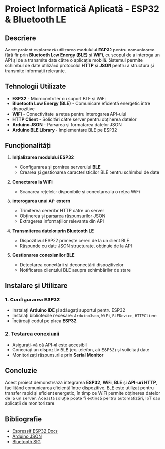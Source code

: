 # Proiect Informatică Aplicată - ESP32 & Bluetooth LE

## Descriere
Acest proiect explorează utilizarea modulului **ESP32** pentru comunicarea fără fir prin **Bluetooth Low Energy (BLE)** și **WiFi**, cu scopul de a interoga un API și de a transmite date către o aplicație mobilă. Sistemul permite schimbul de date utilizând protocolul **HTTP** și **JSON** pentru a structura și transmite informații relevante.

## Tehnologii Utilizate
- **ESP32** - Microcontroler cu suport BLE și WiFi
- **Bluetooth Low Energy (BLE)** - Comunicare eficientă energetic între dispozitive
- **WiFi** - Conectivitate la rețea pentru interogarea API-ului
- **HTTP Client** - Solicitări către server pentru obținerea datelor
- **Arduino JSON** - Parsarea și formatarea datelor JSON
- **Arduino BLE Library** - Implementare BLE pe ESP32

## Funcționalități
1. **Inițializarea modulului ESP32**
   - Configurarea și pornirea serverului **BLE**
   - Crearea și gestionarea caracteristicilor BLE pentru schimbul de date

2. **Conectarea la WiFi**
   - Scanarea rețelelor disponibile și conectarea la o rețea WiFi

3. **Interogarea unui API extern**
   - Trimiterea cererilor HTTP către un server
   - Obținerea și parsarea răspunsurilor JSON
   - Extragerea informațiilor relevante din API

4. **Transmiterea datelor prin Bluetooth LE**
   - Dispozitivul ESP32 primește cereri de la un client BLE
   - Răspunde cu date JSON structurate, obținute de la API

5. **Gestionarea conexiunilor BLE**
   - Detectarea conectării și deconectării dispozitivelor
   - Notificarea clientului BLE asupra schimbărilor de stare

## Instalare și Utilizare
### 1. Configurarea ESP32
- Instalați **Arduino IDE** și adăugați suportul pentru ESP32
- Instalați bibliotecile necesare: `ArduinoJson`, `WiFi`, `BLEDevice`, `HTTPClient`
- Încărcați codul pe placa **ESP32**

### 2. Testarea conexiunii
- Asigurați-vă că API-ul este accesibil
- Conectați un dispozitiv BLE (ex. telefon, alt ESP32) și solicitați date
- Monitorizați răspunsurile prin **Serial Monitor**

## Concluzie
Acest proiect demonstrează integrarea **ESP32**, **WiFi**, **BLE** și **API-uri HTTP**, facilitând comunicarea eficientă între dispozitive. BLE este utilizat pentru transfer rapid și eficient energetic, în timp ce WiFi permite obținerea datelor de la un server. Această soluție poate fi extinsă pentru automatizări, IoT sau aplicații de monitorizare.

## Bibliografie
- [Espressif ESP32 Docs](https://www.espressif.com/)
- [Arduino JSON](https://arduinojson.org/)
- [Bluetooth SIG](https://www.bluetooth.com/)

